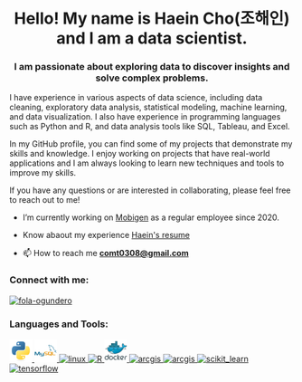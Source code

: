 <h1 align="center">Hello! My name is Haein Cho(조해인) and I am a data scientist. </h1>
<h3 align="center">I am passionate about exploring data to discover insights and solve complex problems.</h3>

I have experience in various aspects of data science, including data cleaning, exploratory data analysis, statistical modeling, machine learning, and data visualization. I also have experience in programming languages such as Python and R, and data analysis tools like SQL, Tableau, and Excel.

In my GitHub profile, you can find some of my projects that demonstrate my skills and knowledge. I enjoy working on projects that have real-world applications and I am always looking to learn new techniques and tools to improve my skills.

If you have any questions or are interested in collaborating, please feel free to reach out to me!

- I’m currently working on [Mobigen](http://www.mobigen.com/) as a regular employee since 2020.

- Know abaout my experience [Haein's resume](https://1drv.ms/b/s!Aun3wLOUVjfKiYY3mkVFekXuBPDCpA?e=tnXbJ5)

- 📫 How to reach me **comt0308@gmail.com**

<h3 align="left">Connect with me:</h3>
<p align="left">
<a href="https://www.linkedin.com/in/%ED%95%B4%EC%9D%B8-%EC%A1%B0-b9931025b/" target="blank"><img align="center" src="https://raw.githubusercontent.com/rahuldkjain/github-profile-readme-generator/master/src/images/icons/Social/linked-in-alt.svg" alt="fola-ogundero" height="30" width="40" /></a> 
</p>

<h3 align="left">Languages and Tools:</h3>
<p align="left">
  <a href="https://www.python.org" target="_blank" rel="noreferrer"> <img src="https://raw.githubusercontent.com/devicons/devicon/master/icons/python/python-original.svg" alt="python" width="40" height="40"/> </a>
  <a href="https://www.mysql.com/" target="_blank" rel="noreferrer"> <img src="https://raw.githubusercontent.com/devicons/devicon/master/icons/mysql/mysql-original-wordmark.svg" alt="mysql" width="40" height="40"/> </a>
  <a href="https://www.linux.org/" target="_blank" rel="noreferrer"> <img src="https://upload.wikimedia.org/wikipedia/commons/thumb/3/35/Tux.svg/800px-Tux.svg.png" alt="linux" width="40" height="40"/> </a>
  <a href="https://www.r-project.org/"> <img src="https://marketplace-assets.digitalocean.com/logos/rstudio-20-04.svg" alt="R" width="40" height="40"/> </a> 
  <a href="https://www.docker.com/" target="_blank" rel="noreferrer"> <img src="https://raw.githubusercontent.com/devicons/devicon/master/icons/docker/docker-original-wordmark.svg" alt="docker" width="40" height="40"/> </a> 
  <a href="https://www.esri.com/en-us/home" target="_blank" rel="noreferrer"> <img src="https://upload.wikimedia.org/wikipedia/commons/thumb/d/df/ArcGIS_logo.png/800px-ArcGIS_logo.png" alt="arcgis" width="40" height="40"/> </a>
  <a href="https://qgis.org/ko/site/" target="_blank" rel="noreferrer"> <img src="https://qgis.org/en/_downloads/b738556101ca15d573f1a7e334e33407/qgis-logo.png" alt="arcgis" width="40" height="40"/> </a>
  <a href="https://pandas.pydata.org/" rel="noreferrer"> <imgsrc="https://upload.wikimedia.org/wikipedia/commons/thumb/e/ed/Pandas_logo.svg/1200px-Pandas_logo.svg.png" alt="pandas" width="40" height="40"/> </a> 
  <a href="https://scikit-learn.org/" target="_blank" rel="noreferrer"> <img src="https://upload.wikimedia.org/wikipedia/commons/0/05/Scikit_learn_logo_small.svg" alt="scikit_learn" width="40" height="40"/> </a> <a href="https://www.tensorflow.org" target="_blank" rel="noreferrer"> <img src="https://www.vectorlogo.zone/logos/tensorflow/tensorflow-icon.svg" alt="tensorflow" width="40" height="40"/> </a> </p>




